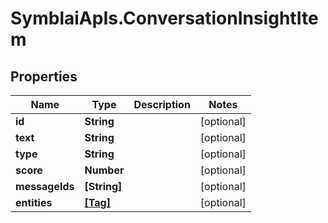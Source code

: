 # SymblaiApIs.ConversationInsightItem

## Properties
Name | Type | Description | Notes
------------ | ------------- | ------------- | -------------
**id** | **String** |  | [optional] 
**text** | **String** |  | [optional] 
**type** | **String** |  | [optional] 
**score** | **Number** |  | [optional] 
**messageIds** | **[String]** |  | [optional] 
**entities** | [**[Tag]**](Tag.md) |  | [optional] 


